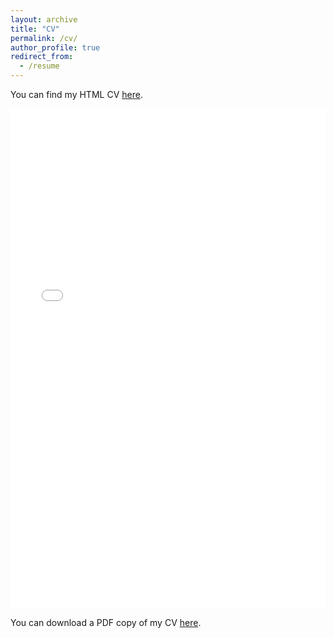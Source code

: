 ```yaml
---
layout: archive
title: "CV"
permalink: /cv/
author_profile: true
redirect_from:
  - /resume
---
```


You can find my HTML CV [here](http://home.wangbw.com/).

<iframe src="/files/pdf/CV_230519.pdf" width="100%" height="800" frameborder="no" border="0" marginwidth="0" marginheight="0"></iframe>

You can download a PDF copy of my CV [here](/files/pdf/CV_230519.pdf).
